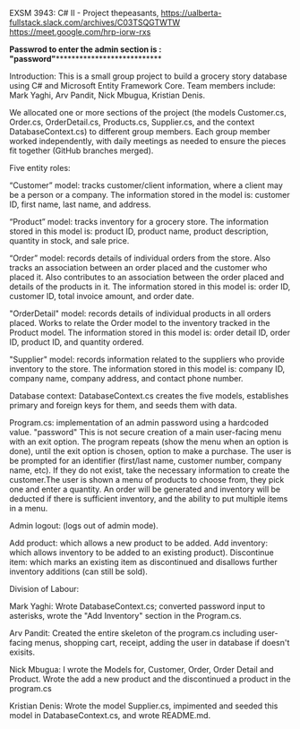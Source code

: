 EXSM 3943: C# II - Project thepeasants, https://ualberta-fullstack.slack.com/archives/C03TSQGTWTW https://meet.google.com/hrp-iorw-rxs

******Passwrod to enter the admin section is : "password"*********************************

Introduction: This is a small group project to build a grocery story database using C# and Microsoft Entity Framework Core. Team members include: Mark Yaghi, Arv Pandit, Nick Mbugua, Kristian Denis.

We allocated one or more sections of the project (the models Customer.cs, Order.cs, OrderDetail.cs, Products.cs, Supplier.cs, and the context DatabaseContext.cs) to different group members. Each group member worked independently, with daily meetings as needed to ensure the pieces fit together (GitHub branches merged).

Five entity roles:

“Customer” model: tracks customer/client information, where a client may be a person or a company. The information stored in the model is: customer ID, first name, last name, and address.

“Product” model: tracks inventory for a grocery store. The information stored in this model is: product ID, product name, product description, quantity in stock, and sale price.

“Order” model: records details of individual orders from the store. Also tracks an association between an order placed and the customer who placed it. Also contributes to an association between the order placed and details of the products in it. The information stored in this model is: order ID, customer ID, total invoice amount, and order date.

"OrderDetail" model: records details of individual products in all orders placed. Works to relate the Order model to the inventory tracked in the Product model. The information stored in this model is: order detail ID, order ID, product ID, and quantity ordered.

"Supplier" model: records information related to the suppliers who provide inventory to the store. The information stored in this model is: company ID, company name, company address, and contact phone number.

Database context: DatabaseContext.cs creates the five models, establishes primary and foreign keys for them, and seeds them with data.

Program.cs: implementation of an admin password using a hardcoded value. "password" This is not secure creation of a main user-facing menu with an exit option. The program repeats (show the menu when an option is done), until the exit option is chosen, option to make a purchase. The user is be prompted for an identifier (first/last name, customer number, company name, etc). If they do not exist, take the necessary information to create the customer.The user is shown a menu of products to choose from, they pick one and enter a quantity. An order will be generated and inventory will be deducted if there is sufficient inventory, and the ability to put multiple items in a menu.

Admin logout: (logs out of admin mode).

Add product: which allows a new product to be added. Add inventory: which allows inventory to be added to an existing product). Discontinue item: which marks an existing item as discontinued and disallows further inventory additions (can still be sold).

Division of Labour:

Mark Yaghi: Wrote DatabaseContext.cs; converted password input to asterisks, wrote the "Add Inventory" section in the Program.cs.

Arv Pandit: Created the entire skeleton of the program.cs including user-facing menus, shopping cart, receipt, adding the user in database if doesn't exisits.  

Nick Mbugua: I wrote the Models for, Customer, Order, Order Detail and Product. Wrote the add a new product and the discontinued a product in the program.cs

Kristian Denis: Wrote the model Supplier.cs, impimented and seeded this model in DatabaseContext.cs, and wrote README.md.